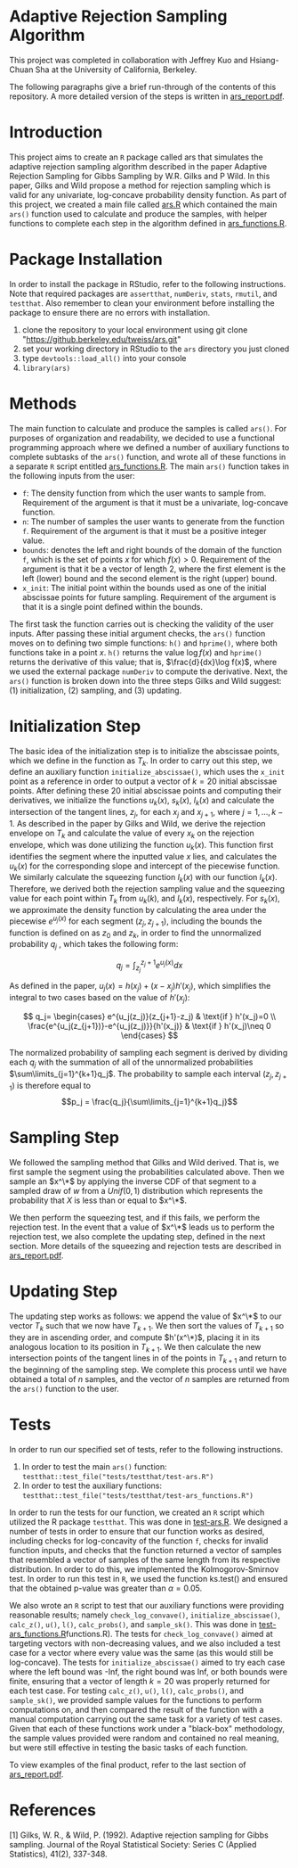 # Adaptive Rejection Sampling Algorithm

This project was completed in collaboration with Jeffrey Kuo and Hsiang-Chuan Sha at the University of California, Berkeley.

The following paragraphs give a brief run-through of the contents of this repository. A more detailed version of the steps is written in [ars_report.pdf](report/ars_report.pdf).

# Introduction

This project aims to create an `R` package called ars that simulates the adaptive rejection sampling algorithm described in the paper Adaptive Rejection Sampling for Gibbs Sampling by W.R. Gilks and P Wild. In this paper, Gilks and Wild propose a method for rejection sampling which is valid for any univariate, log-concave probability density function. As part of this project, we created a main file called [ars.R](R/ars.R) which contained the main `ars()` function used to calculate and produce the samples, with helper functions to complete each step in the algorithm defined in [ars_functions.R](R/ars_functions.R).

# Package Installation

In order to install the package in RStudio, refer to the following instructions. Note that required packages are `assertthat`, `numDeriv`, `stats`, `rmutil`, and `testthat`. Also remember to clean your environment before installing the package to ensure there are no errors with installation.
1. clone the repository to your local environment using git clone "https://github.berkeley.edu/tweiss/ars.git"
2. set your working directory in RStudio to the `ars` directory you just cloned
3. type `devtools::load_all()` into your console
4. `library(ars)`

# Methods

The main function to calculate and produce the samples is called `ars()`. For purposes of organization and readability, we decided to use a functional programming approach where we defined a number of auxiliary functions to complete subtasks of the `ars()` function, and wrote all of these functions in a separate `R` script entitled [ars_functions.R](R/ars_functions.R). The main `ars()` function takes in the following inputs from the user:
- `f`: The density function from which the user wants to sample from. Requirement of the argument is that it must be a univariate, log-concave function.
- `n`: The number of samples the user wants to generate from the function `f`. Requirement of the argument is that it must be a positive integer value.
- `bounds`: denotes the left and right bounds of the domain of the function `f`, which is the set of points $x$
for which $f(x) > 0$. Requirement of the argument is that it be a vector of length 2, where the first element is the left
(lower) bound and the second element is the right (upper) bound.
- `x_init`: The initial point within the bounds used as one of the initial abscissae points for future
sampling. Requirement of the argument is that it is a single point defined within the bounds.

The first task the function carries out is checking the validity of the user inputs. After passing these initial argument checks, the `ars()` function moves on to defining two simple functions: `h()` and `hprime()`, where both functions take in a point $x$. `h()` returns the value $\log f(x)$ and `hprime()` returns the derivative of this value; that is, $\frac{d}{dx}\log f(x)$, where we used the external package `numDeriv` to compute the derivative. Next, the `ars()` function is broken down into the three steps Gilks and Wild suggest: (1) initialization, (2) sampling, and (3) updating.

# Initialization Step

The basic idea of the initialization step is to initialize the abscissae points, which we define in the function as $T_k$. In order to carry out this step, we define an auxiliary function `initialize_abscissae()`, which uses the `x_init` point as a reference in order to output a vector of $k = 20$ initial abscissae points. After defining these 20 initial abscissae points and computing their derivatives, we initialize the functions $u_k(x)$, $s_k(x)$, $l_k(x)$ and calculate the intersection of the tangent lines, $z_j$, for each $x_j$ and $x_{j+1}$, where $j = 1,\dots, k − 1$. As described in the paper by Gilks and Wild, we derive the rejection envelope on $T_k$ and calculate the value of every $x_k$ on the rejection envelope, which was done utilizing the function $u_k(x)$. This function first identifies the segment where the inputted value $x$ lies, and calculates the $u_k(x)$ for the corresponding slope and intercept of the piecewise function. We similarly calculate the squeezing function $l_k(x)$ with our function $l_k(x)$. Therefore, we derived both the rejection sampling value and the squeezing value for each point within $T_k$ from $u_k(k)$, and $l_k(x)$, respectively. For $s_k(x)$, we approximate the density function by calculating the area under the piecewise $e^{u_j(x)}$ for each segment $(z_j, z_{j+1})$, including the bounds the function is defined on as $z_0$ and $z_k$, in order to find the unnormalized probability $q_j$ , which takes the following form:

$$ q_j=\int_{z_j}^{z_j+1}e^{u_j(x)}dx$$

As defined in the paper, $u_j(x) = h(x_j) + (x-x_j)h'(x_j)$, which simplifies the integral to two cases based on the value of $h'(x_j)$:

$$ 
q_j=
 \begin{cases}
   e^{u_j(z_j)}(z_{j+1}-z_j) & \text{if } h'(x_j)=0 \\
   \frac{e^{u_j(z_{j+1})}-e^{u_j(z_j)}}{h'(x_j)} & \text{if } h'(x_j)\neq 0 
  \end{cases}
$$

The normalized probability of sampling each segment is derived by dividing each $q_j$ with the summation of all of the unnormalized probabilities $\sum\limits_{j=1}^{k+1}q_j$. The probability to sample each interval $(z_j,z_{j+1})$ is therefore equal to $$p_j = \frac{q_j}{\sum\limits_{j=1}^{k+1}q_j}$$ 

# Sampling Step

We followed the sampling method that Gilks and Wild derived. That is, we first sample the segment using the probabilities calculated above. Then we sample an $x^\*$ by applying the inverse CDF of that segment to a sampled draw of $w$ from a $Unif(0, 1)$ distribution which represents the probability that $X$ is less than or equal to $x^\*$.

We then perform the squeezing test, and if this fails, we perform the rejection test. In the event that a value of $x^\*$ leads us to perform the rejection test, we also complete the updating step, defined in the next section. More details of the squeezing and rejection tests are described in [ars_report.pdf](report/ars_report.pdf).

# Updating Step

The updating step works as follows: we append the value of $x^\*$ to our vector $T_k$ such that we now have $T_{k+1}$. We then sort the values of $T_{k+1}$ so they are in ascending order, and compute $h'(x^\*)$, placing it in its analogous location to its position in $T_{k+1}$. We then calculate the new intersection points of the tangent lines in of the points in $T_{k+1}$ and return to the beginning of the sampling step. We complete this process until we have obtained a total of $n$ samples, and the vector of $n$ samples are returned from the `ars()` function to the user.

# Tests

In order to run our specified set of tests, refer to the following instructions.
1. In order to test the main `ars()` function: `testthat::test_file("tests/testthat/test-ars.R")`
2. In order to test the auxiliary functions: `testthat::test_file("tests/testthat/test-ars_functions.R")`

In order to run the tests for our function, we created an `R` script which utilized the R package `testthat`. This was done in [test-ars.R](tests/testthat/test-ars.R). We designed a number of tests in order to ensure that our function works as desired, including checks for log-concavity of the function `f`, checks for invalid function inputs, and checks that the function returned a vector of samples that resembled a vector of samples of the same length from its respective distribution. In order to do this, we implemented the Kolmogorov-Smirnov test. In order to run this test in `R`, we used the function ks.test() and ensured that the obtained p-value was greater than $\alpha = 0.05$.

We also wrote an `R` script to test that our auxiliary functions were providing reasonable results; namely `check_log_convave()`, `initialize_abscissae()`, `calc_z()`, `u()`, `l()`, `calc_probs()`, and `sample_sk()`. This was done in [test-ars_functions.R](tests/testthat/test-ars)functions.R). The tests for `check_log_convave()` aimed at targeting vectors with non-decreasing values, and we also included a test case for a vector where every value was the same (as this would still be log-concave). The tests for `initialize_abscissae()` aimed to try each case where the left bound was -Inf, the right bound was Inf, or both bounds were finite, ensuring that a vector of length $k=20$ was properly returned for each test case. For testing `calc_z()`, `u()`, `l()`, `calc_probs()`, and `sample_sk()`, we provided sample values for the functions to perform computations on, and then compared the result of the function with a manual computation carrying out the same task for a variety of test cases. Given that each of these functions work under a "black-box" methodology, the sample values provided were random and contained no real meaning, but were still effective in testing the basic tasks of each function.

To view examples of the final product, refer to the last section of [ars_report.pdf](report/ars_report.pdf).



# References

[1] Gilks, W. R., & Wild, P. (1992). Adaptive rejection sampling for Gibbs sampling. Journal of the Royal Statistical Society: Series C (Applied Statistics), 41(2), 337-348.
